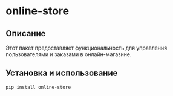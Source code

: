 # online-store

## Описание

Этот пакет предоставляет функциональность для управления пользователями и заказами в онлайн-магазине.

## Установка и использование

```bash
pip install online-store
